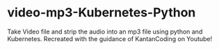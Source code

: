 # video-mp3-Kubernetes-Python
Take Video file and strip the audio into an mp3 file using python and Kubernetes.
Recreated with the guidance of KantanCoding on Youtube!
